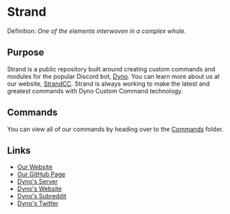 # Strand

Definition: *One of the elements interwoven in a complex whole.*

## Purpose
Strand is a public repository built around creating custom commands and modules for the popular Discord bot, [Dyno](https://dyno.gg). You can learn more about us at our website, [StrandCC](https://strandcc.tk). Strand is always working to make the latest and greatest commands with Dyno Custom Command technology.

## Commands
You can view all of our commands by heading over to the [Commands](https://github.com/Strand-Custom-Commands/Strand-Custom-Commands/tree/master/Commands) folder.

## Links
* [Our Website](https://strandcc.tk)
* [Our GitHub Page](https://github.com/Strand-Custom-Commands)
* [Dyno's Server](https://discord.gg/dyno)
* [Dyno's Website](https://dyno.gg)
* [Dyno's Subreddit](https://www.reddit.com/r/Dynodiscord/)
* [Dyno's Twitter](https://twitter.com/dynodiscord)
